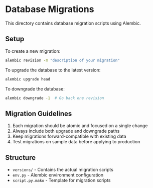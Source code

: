 # Database Migrations

This directory contains database migration scripts using Alembic.

## Setup

To create a new migration:

```bash
alembic revision -m "description of your migration"
```

To upgrade the database to the latest version:

```bash
alembic upgrade head
```

To downgrade the database:

```bash
alembic downgrade -1  # Go back one revision
```

## Migration Guidelines

1. Each migration should be atomic and focused on a single change
2. Always include both upgrade and downgrade paths
3. Keep migrations forward-compatible with existing data
4. Test migrations on sample data before applying to production

## Structure

- `versions/` - Contains the actual migration scripts
- `env.py` - Alembic environment configuration
- `script.py.mako` - Template for migration scripts